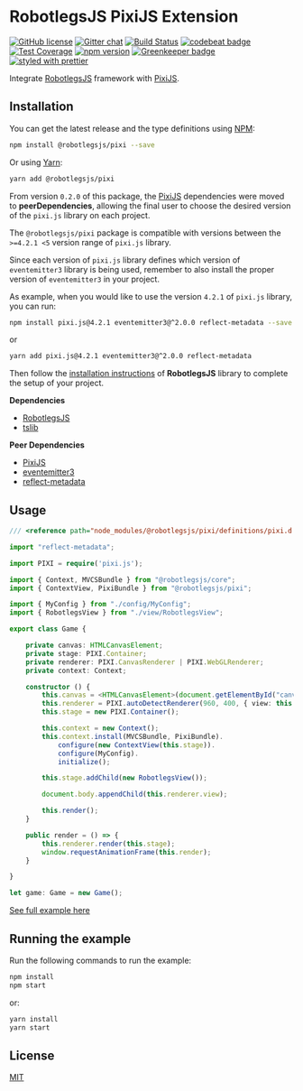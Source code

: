 RobotlegsJS PixiJS Extension
===

[![GitHub license](https://img.shields.io/badge/license-MIT-green.svg)](https://github.com/RobotlegsJS/RobotlegsJS-Pixi/blob/master/LICENSE)
[![Gitter chat](https://badges.gitter.im/RobotlegsJS/RobotlegsJS.svg)](https://gitter.im/RobotlegsJS/RobotlegsJS)
[![Build Status](https://secure.travis-ci.org/RobotlegsJS/RobotlegsJS-Pixi.svg?branch=master)](https://travis-ci.org/RobotlegsJS/RobotlegsJS-Pixi)
[![codebeat badge](https://codebeat.co/badges/e3792494-1875-4826-be00-2124148b9287)](https://codebeat.co/projects/github-com-robotlegsjs-robotlegsjs-pixi-master)
[![Test Coverage](https://codeclimate.com/github/RobotlegsJS/RobotlegsJS-Pixi/badges/coverage.svg)](https://codeclimate.com/github/RobotlegsJS/RobotlegsJS-Pixi/coverage)
[![npm version](https://badge.fury.io/js/%40robotlegsjs%2Fpixi.svg)](https://badge.fury.io/js/%40robotlegsjs%2Fpixi)
[![Greenkeeper badge](https://badges.greenkeeper.io/RobotlegsJS/RobotlegsJS-Pixi.svg)](https://greenkeeper.io/)
[![styled with prettier](https://img.shields.io/badge/styled_with-prettier-ff69b4.svg)](https://github.com/prettier/prettier)

Integrate [RobotlegsJS](https://github.com/RobotlegsJS/RobotlegsJS)
framework with [PixiJS](https://github.com/pixijs/pixi.js).

Installation
---

You can get the latest release and the type definitions using [NPM](https://www.npmjs.com/):

```bash
npm install @robotlegsjs/pixi --save
```

Or using [Yarn](https://yarnpkg.com/en/):

```bash
yarn add @robotlegsjs/pixi
```

From version `0.2.0` of this package, the [PixiJS](https://github.com/pixijs/pixi.js) dependencies were moved to **peerDependencies**,
allowing the final user to choose the desired version of the `pixi.js` library on each project.

The `@robotlegsjs/pixi` package is compatible with versions between the `>=4.2.1 <5` version range of `pixi.js` library.

Since each version of `pixi.js` library defines which version of `eventemitter3` library is being used, remember to also install the proper version of `eventemitter3` in your project.

As example, when you would like to use the version `4.2.1` of `pixi.js` library, you can run:

```bash
npm install pixi.js@4.2.1 eventemitter3@^2.0.0 reflect-metadata --save
```

or

```bash
yarn add pixi.js@4.2.1 eventemitter3@^2.0.0 reflect-metadata
```

Then follow the [installation instructions](https://github.com/RobotlegsJS/RobotlegsJS/blob/master/README.md#installation) of **RobotlegsJS** library to complete the setup of your project.

**Dependencies**

+ [RobotlegsJS](https://github.com/RobotlegsJS/RobotlegsJS)
+ [tslib](https://github.com/Microsoft/tslib)

**Peer Dependencies**

+ [PixiJS](https://github.com/pixijs/pixi.js)
+ [eventemitter3](https://github.com/primus/eventemitter3)
+ [reflect-metadata](https://github.com/rbuckton/reflect-metadata)

Usage
---

```typescript
/// <reference path="node_modules/@robotlegsjs/pixi/definitions/pixi.d.ts" />

import "reflect-metadata";

import PIXI = require('pixi.js');

import { Context, MVCSBundle } from "@robotlegsjs/core";
import { ContextView, PixiBundle } from "@robotlegsjs/pixi";

import { MyConfig } from "./config/MyConfig";
import { RobotlegsView } from "./view/RobotlegsView";

export class Game {

    private canvas: HTMLCanvasElement;
    private stage: PIXI.Container;
    private renderer: PIXI.CanvasRenderer | PIXI.WebGLRenderer;
    private context: Context;

    constructor () {
        this.canvas = <HTMLCanvasElement>(document.getElementById("canvas"));
        this.renderer = PIXI.autoDetectRenderer(960, 400, { view: this.canvas, backgroundColor: 0xFFFFFF });
        this.stage = new PIXI.Container();

        this.context = new Context();
        this.context.install(MVCSBundle, PixiBundle).
            configure(new ContextView(this.stage)).
            configure(MyConfig).
            initialize();

        this.stage.addChild(new RobotlegsView());

        document.body.appendChild(this.renderer.view);

        this.render();
    }

    public render = () => {
        this.renderer.render(this.stage);
        window.requestAnimationFrame(this.render);
    }

}

let game: Game = new Game();

```

[See full example here](example/index.ts)

Running the example
---

Run the following commands to run the example:

```bash
npm install
npm start
```

or:

```bash
yarn install
yarn start
```

License
---

[MIT](LICENSE)
